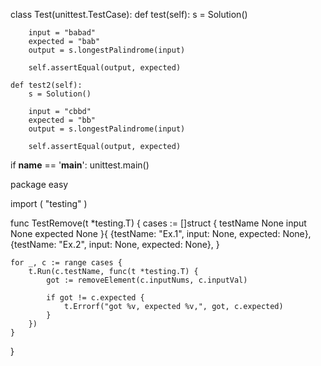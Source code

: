 

class Test(unittest.TestCase):
    def test(self):
        s = Solution()
        
        input = "babad"
        expected = "bab"
        output = s.longestPalindrome(input)
        
        self.assertEqual(output, expected)
                
    def test2(self):
        s = Solution()
        
        input = "cbbd"
        expected = "bb"
        output = s.longestPalindrome(input)
        
        self.assertEqual(output, expected)

if __name__ == '__main__':
    unittest.main()














package easy

import (
	"testing"
)

func TestRemove(t *testing.T) {
	cases := []struct {
		testName None
		input None
		expected  None
	}{
		{testName: "Ex.1", input: None, expected: None},
		{testName: "Ex.2", input: None, expected: None},
	}

	for _, c := range cases {
		t.Run(c.testName, func(t *testing.T) {
			got := removeElement(c.inputNums, c.inputVal)

			if got != c.expected {
				t.Errorf("got %v, expected %v,", got, c.expected)
			}
		})
	}
}
